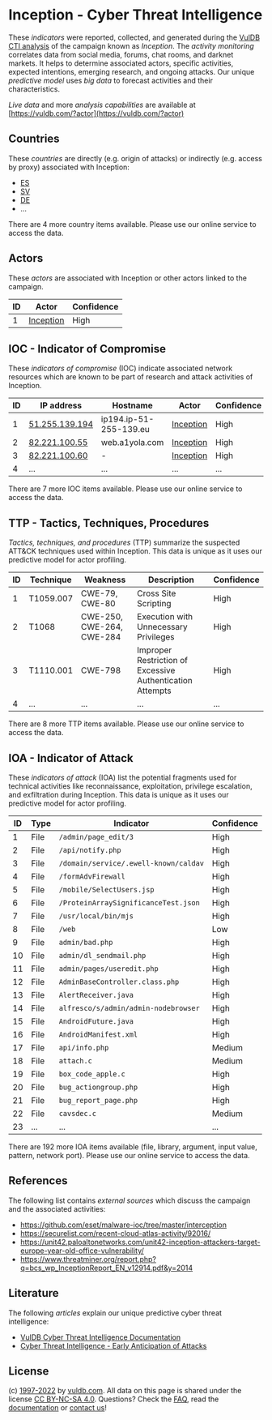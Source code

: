 # Inception - Cyber Threat Intelligence

These _indicators_ were reported, collected, and generated during the [VulDB CTI analysis](https://vuldb.com/?kb.cti) of the campaign known as _Inception_. The _activity monitoring_ correlates data from social media, forums, chat rooms, and darknet markets. It helps to determine associated actors, specific activities, expected intentions, emerging research, and ongoing attacks. Our unique _predictive model_ uses _big data_ to forecast activities and their characteristics.

_Live data_ and more _analysis capabilities_ are available at [https://vuldb.com/?actor](https://vuldb.com/?actor)

## Countries

These _countries_ are directly (e.g. origin of attacks) or indirectly (e.g. access by proxy) associated with Inception:

* [ES](https://vuldb.com/?country.es)
* [SV](https://vuldb.com/?country.sv)
* [DE](https://vuldb.com/?country.de)
* ...

There are 4 more country items available. Please use our online service to access the data.

## Actors

These _actors_ are associated with Inception or other actors linked to the campaign.

ID | Actor | Confidence
-- | ----- | ----------
1 | [Inception](https://vuldb.com/?actor.inception) | High

## IOC - Indicator of Compromise

These _indicators of compromise_ (IOC) indicate associated network resources which are known to be part of research and attack activities of Inception.

ID | IP address | Hostname | Actor | Confidence
-- | ---------- | -------- | ----- | ----------
1 | [51.255.139.194](https://vuldb.com/?ip.51.255.139.194) | ip194.ip-51-255-139.eu | [Inception](https://vuldb.com/?actor.inception) | High
2 | [82.221.100.55](https://vuldb.com/?ip.82.221.100.55) | web.a1yola.com | [Inception](https://vuldb.com/?actor.inception) | High
3 | [82.221.100.60](https://vuldb.com/?ip.82.221.100.60) | - | [Inception](https://vuldb.com/?actor.inception) | High
4 | ... | ... | ... | ...

There are 7 more IOC items available. Please use our online service to access the data.

## TTP - Tactics, Techniques, Procedures

_Tactics, techniques, and procedures_ (TTP) summarize the suspected ATT&CK techniques used within Inception. This data is unique as it uses our predictive model for actor profiling.

ID | Technique | Weakness | Description | Confidence
-- | --------- | -------- | ----------- | ----------
1 | T1059.007 | CWE-79, CWE-80 | Cross Site Scripting | High
2 | T1068 | CWE-250, CWE-264, CWE-284 | Execution with Unnecessary Privileges | High
3 | T1110.001 | CWE-798 | Improper Restriction of Excessive Authentication Attempts | High
4 | ... | ... | ... | ...

There are 8 more TTP items available. Please use our online service to access the data.

## IOA - Indicator of Attack

These _indicators of attack_ (IOA) list the potential fragments used for technical activities like reconnaissance, exploitation, privilege escalation, and exfiltration during Inception. This data is unique as it uses our predictive model for actor profiling.

ID | Type | Indicator | Confidence
-- | ---- | --------- | ----------
1 | File | `/admin/page_edit/3` | High
2 | File | `/api/notify.php` | High
3 | File | `/domain/service/.ewell-known/caldav` | High
4 | File | `/formAdvFirewall` | High
5 | File | `/mobile/SelectUsers.jsp` | High
6 | File | `/ProteinArraySignificanceTest.json` | High
7 | File | `/usr/local/bin/mjs` | High
8 | File | `/web` | Low
9 | File | `admin/bad.php` | High
10 | File | `admin/dl_sendmail.php` | High
11 | File | `admin/pages/useredit.php` | High
12 | File | `AdminBaseController.class.php` | High
13 | File | `AlertReceiver.java` | High
14 | File | `alfresco/s/admin/admin-nodebrowser` | High
15 | File | `AndroidFuture.java` | High
16 | File | `AndroidManifest.xml` | High
17 | File | `api/info.php` | Medium
18 | File | `attach.c` | Medium
19 | File | `box_code_apple.c` | High
20 | File | `bug_actiongroup.php` | High
21 | File | `bug_report_page.php` | High
22 | File | `cavsdec.c` | Medium
23 | ... | ... | ...

There are 192 more IOA items available (file, library, argument, input value, pattern, network port). Please use our online service to access the data.

## References

The following list contains _external sources_ which discuss the campaign and the associated activities:

* https://github.com/eset/malware-ioc/tree/master/interception
* https://securelist.com/recent-cloud-atlas-activity/92016/
* https://unit42.paloaltonetworks.com/unit42-inception-attackers-target-europe-year-old-office-vulnerability/
* https://www.threatminer.org/report.php?q=bcs_wp_InceptionReport_EN_v12914.pdf&y=2014

## Literature

The following _articles_ explain our unique predictive cyber threat intelligence:

* [VulDB Cyber Threat Intelligence Documentation](https://vuldb.com/?kb.cti)
* [Cyber Threat Intelligence - Early Anticipation of Attacks](https://www.scip.ch/en/?labs.20201022)

## License

(c) [1997-2022](https://vuldb.com/?kb.changelog) by [vuldb.com](https://vuldb.com/?kb.about). All data on this page is shared under the license [CC BY-NC-SA 4.0](https://creativecommons.org/licenses/by-nc-sa/4.0/). Questions? Check the [FAQ](https://vuldb.com/?kb.faq), read the [documentation](https://vuldb.com/?kb) or [contact us](https://vuldb.com/?contact)!

